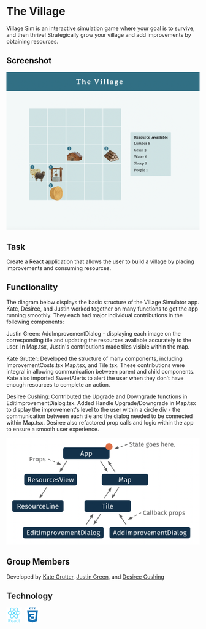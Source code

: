 # The Village

Village Sim is an interactive simulation game where your goal is to survive, and then thrive! Strategically grow your village and add improvements by obtaining resources.

## Screenshot

![TheVillage Screenshot](./src/assets/images/2023-05-17.png)

## Task

Create a React application that allows the user to build a village by placing improvements and consuming resources.

## Functionality

The diagram below displays the basic structure of the Village Simulator app. Kate, Desiree, and Justin worked together on many functions to get the app running smoothly. They each had major individual contributions in the following components:

Justin Green: AddImprovementDialog - displaying each image on the corresponding tile and updating the resources available accurately to the user. In Map.tsx, Justin's contributions made tiles visible within the map.

Kate Grutter: Developed the structure of many components, including ImprovementCosts.tsx Map.tsx, and Tile.tsx. These contributions were integral in allowing communication between parent and child components. Kate also imported SweetAlerts to alert the user when they don't have enough resources to complete an action.

Desiree Cushing: Contributed the Upgrade and Downgrade functions in EditImprovementDialog.tsx. Added Handle Upgrade/Downgrade in Map.tsx to display the improvement's level to the user within a circle div - the communication between each tile and the dialog needed to be connected within Map.tsx. Desiree also refactored prop calls and logic within the app to ensure a smooth user experience.

![Diagram Screenshot](./src/assets/images/diagram.png)

## Group Members
Developed by [Kate Grutter](https://github.com/KateGrutter), [Justin Green](https://github.com/jgreener6), and [Desiree Cushing](https://github.com/descush)


## Technology

<img src='https://github.com/devicons/devicon/blob/master/icons/react/react-original-wordmark.svg' title="React" alt="React" width="40" height="40"/>&nbsp;
<img src="https://github.com/devicons/devicon/blob/master/icons/css3/css3-plain-wordmark.svg"  title="CSS3" alt="CSS" width="40" height="40"/>&nbsp;
